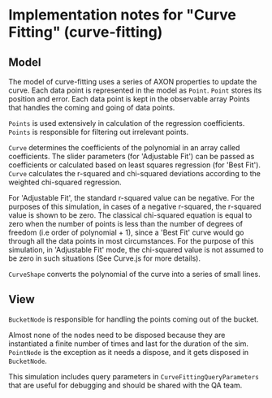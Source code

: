 # Implementation notes for "Curve Fitting" (curve-fitting)

## Model

The model of curve-fitting uses a series of AXON properties to update the curve. Each data point is represented in the model as `Point`. `Point` stores its position and error. Each data point is kept in the observable array Points that handles the coming and going of data points.
 
`Points` is used extensively in calculation of the regression coefficients. `Points` is responsible for filtering out irrelevant points.

`Curve` determines the coefficients of the polynomial in an array called coefficients. The slider parameters (for 'Adjustable Fit') can be passed as coefficients or calculated based on least squares regression (for 'Best Fit'). `Curve` calculates the r-squared and chi-squared deviations according to the weighted chi-squared regression. 

For 'Adjustable Fit', the standard r-squared value can be negative. For the purposes of this simulation, in cases of a negative r-squared, the r-squared value is shown to be zero. The classical chi-squared equation is equal to zero when the number of points is less than the number of degrees of freedom (i.e order of polynomial + 1), since a 'Best Fit' curve would go through all the data points in most circumstances. For the purpose of this simulation, in 'Adjustable Fit' mode, the chi-squared value is not assumed to be zero in such situations (See Curve.js for more details). 

`CurveShape` converts the polynomial of the curve into a series of small lines.

## View

`BucketNode` is responsible for handling the points coming out of the bucket.

Almost none of the nodes need to be disposed because they are instantiated a finite number of times and last for the duration of the sim. `PointNode` is the exception as it needs a dispose, and it gets disposed in `BucketNode`.
 
 This simulation includes query parameters in `CurveFittingQueryParameters` that are useful for debugging
 and should be shared with the QA team.
